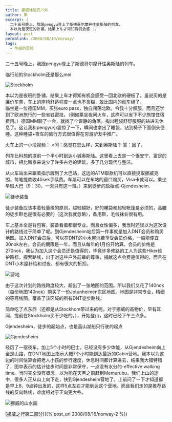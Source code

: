 ```yaml
---
title: 挪威体验真户外
author: 果
excerpt: |
  二十五号晚上，我跟pengyu登上了斯德哥尔摩开往奥斯陆的列车。
  本以为是夜班的卧铺，结果上车才得知有机会感...
layout: post
permalink: /2008/08/10/norway/
tags:
  - 华丽的冒险
---
```

二十五号晚上，我跟pengyu登上了斯德哥尔摩开往奥斯陆的列车。

临行前的Stockholm还是那么mei

![Stockholm](http://farm4.static.flickr.com/3081/2749342618_9fa621dbfb.jpg) 

本以为是夜班的卧铺，结果上车才得知有机会感受一回北欧的硬板了。虽说买的是廉价车票，车上的座椅舒适程度一点也不含糊，敢比国内的动车组了。<br /> 临坐是一位德国MM，买张euro pass，独自闯荡北欧。令我十分佩服，而且还学到了欧洲旅行的一些省钱密技。（例如乘坐夜间火车，这样可以省下不少旅馆住宿费用。）德国MM聊了一会，就找了个僻静的角落，掏出睡袋舒舒服服的钻进去休息了。这让我和pengyu小震惊了一下，瞬间也拿出了睡袋，钻到椅子下面倒头便睡。这种睡袋+夜车的旅行方式很值得在穷游驴友中推广。

火车上的一小段视频：
<问：感觉在恩么样，来到奥斯陆？ 答：困了。

列车比料想的提前一个半小时到达小城奥斯陆。这里看上去是一个很安宁、富足的城市，相比斯京来说少了许多古老的建筑，多了几分现代与整洁。

从火车站出来跟着指示牌到了大巴站，这边的ATM取款机可以直接提取挪威克朗，每笔提款收40sek手续费。车票可以在车站的窗口购买，Visa卡就可以。乘坐早班大巴（9：30，一天只有这一班。）来到徒步的启始点-Gjendesheim.

![徒步装备](http://farm4.static.flickr.com/3011/2749349806_e11da001e0.jpg)

徒步装备应该本着轻量级的原则，越轻越好，好的睡袋和超轻帐篷是必须的，高腰的徒步鞋也是很有必要的（这次我就忽略），备用鞋，毛线袜业很有用。

车上基本全是背包客，装备看着都很专业。而且女性偏多，我当时还误以为这次设计的路线过于简单了呢。到Gjendesheim站后第一件事就是加入DNT会员和购买地图。加入DNT会员后，可以在DNT的小木屋消费享受会员价格，一般能便宜30nok左右。会员的期限是一年，而且从每年的1月份开始算。会员的价格是270nok，我认为加入这个会员还是值得的，毕竟许多修路的工人为这些Hiker维护路标，探索路线，出于对这些户外前辈的尊重，捐献这点会费是值得的，而且在DNT小木屋补给和过夜，都有很大的折扣。

![营地](http://farm4.static.flickr.com/3053/2768172769_f62eca4a05.jpg)

由于这次计划的路线跨度较大，超出了一张地图的范围。所以我们又花了140nok（每份地图140nok）购买了一份Jotunheimen东区地图。地图是非常专业，精细的等高线图，覆盖了该区域的所有DNT徒步路线。

简单吃了点东西（还都是从Stockhom带过来的呢，对于挪威的高物价，早有耳闻，提前在Stockholm买不少吃的。），开始登山，这时已经下午三点多。

Gjendesheim，徒步的起始点，也是高山湖船只行驶的起点

![Gjendesheim](http://farm4.static.flickr.com/3027/2748525599_486c6f6999.jpg) 

经历了一宿夜车，加上5个小时的巴士，已经没有多少体能，从Gjendesheim向上全是山路，在DNT地图上指示大概7个小时能到达最近的Cabin营地。我本以为这边的时间估算会把老人小孩的步行速度，休息时间都计算进去，结果我大错特错了，图中表示的估计徒步时间是非常保守，一点没有水分的-effective walking time。当时完全没有概念，以为能在天黑之前赶到Memurubu。我们上山的途中，很多人正从山上向下走，快到Gjendesheim营地了。上前问了一下才知道都是早上8，9点钟出发的，这样5点左右才能到达这个营地。而且我们走的是推荐路线的反向路线，难度相对于正向更大些。

![挪威的山水画](http://farm4.static.flickr.com/3141/2748571671_0a334f9c9a.jpg)

[挪威之行第二部分]({% post_url 2008/08/16/norway-2 %})
